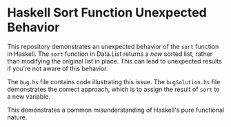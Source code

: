 # Haskell Sort Function Unexpected Behavior

This repository demonstrates an unexpected behavior of the `sort` function in Haskell.  The `sort` function in Data.List returns a *new* sorted list, rather than modifying the original list in place. This can lead to unexpected results if you're not aware of this behavior.

The `bug.hs` file contains code illustrating this issue.  The `bugSolution.hs` file demonstrates the correct approach, which is to assign the result of `sort` to a new variable.

This demonstrates a common misunderstanding of Haskell's pure functional nature.